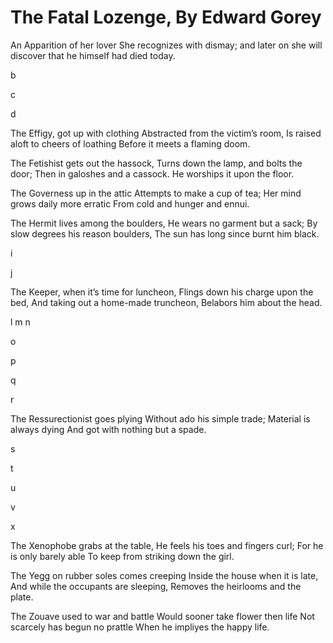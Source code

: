 # The Fatal Lozenge, By Edward Gorey

An Apparition of her lover She recognizes with dismay;
and later on she will discover that he himself had died today.

b

c

d

The Effigy, got up with clothing
Abstracted from the victim’s room,
Is raised aloft to cheers of loathing
Before it meets a flaming doom.

The Fetishist gets out the hassock,
Turns down the lamp, and bolts the door;
Then in galoshes and a cassock.
He worships it upon the floor.

The Governess up in the attic
Attempts to make a cup of tea;
Her mind grows daily more erratic
From cold and hunger and ennui.

The Hermit lives among the boulders,
He wears no garment but a sack;
By slow degrees his reason boulders,
The sun has long since burnt him black.

i

j

The Keeper, when it’s time for luncheon,
Flings down his charge upon the bed,
And taking out a home-made truncheon,
Belabors him about the head.

l
m
n

o

p

q

r

The Ressurectionist goes plying
Without ado his simple trade;
Material is always dying
And got with nothing but a spade.

s

t

u

v

x

The Xenophobe grabs at the table,
He feels his toes and fingers curl;
For he is only barely able
To keep from striking down the girl.

The Yegg on rubber soles comes creeping
Inside the house when it is late,
And while the occupants are sleeping,
Removes the heirlooms and the plate.

The Zouave used to war and battle
Would sooner take flower then life
Not scarcely has begun no prattle
When he impliyes the happy life. 
